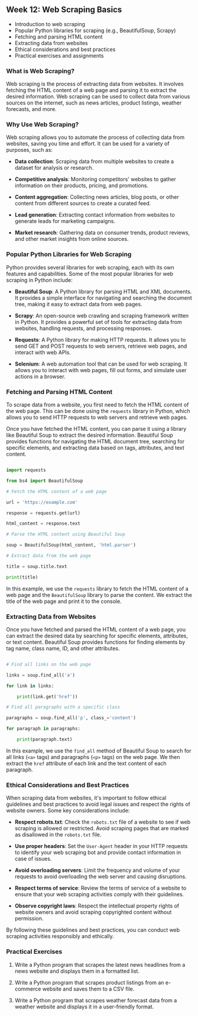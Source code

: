 ## Week 12: Web Scraping Basics

- Introduction to web scraping
- Popular Python libraries for scraping (e.g., BeautifulSoup, Scrapy)
- Fetching and parsing HTML content
- Extracting data from websites
- Ethical considerations and best practices
- Practical exercises and assignments

### What is Web Scraping?

Web scraping is the process of extracting data from websites. It involves fetching the HTML content of a web page and parsing it to extract the desired information. Web scraping can be used to collect data from various sources on the internet, such as news articles, product listings, weather forecasts, and more.

### Why Use Web Scraping?

Web scraping allows you to automate the process of collecting data from websites, saving you time and effort. It can be used for a variety of purposes, such as:

- **Data collection**: Scraping data from multiple websites to create a dataset for analysis or research.

- **Competitive analysis**: Monitoring competitors' websites to gather information on their products, pricing, and promotions.

- **Content aggregation**: Collecting news articles, blog posts, or other content from different sources to create a curated feed.

- **Lead generation**: Extracting contact information from websites to generate leads for marketing campaigns.

- **Market research**: Gathering data on consumer trends, product reviews, and other market insights from online sources.

### Popular Python Libraries for Web Scraping

Python provides several libraries for web scraping, each with its own features and capabilities. Some of the most popular libraries for web scraping in Python include:

- **Beautiful Soup**: A Python library for parsing HTML and XML documents. It provides a simple interface for navigating and searching the document tree, making it easy to extract data from web pages.

- **Scrapy**: An open-source web crawling and scraping framework written in Python. It provides a powerful set of tools for extracting data from websites, handling requests, and processing responses.

- **Requests**: A Python library for making HTTP requests. It allows you to send GET and POST requests to web servers, retrieve web pages, and interact with web APIs.

- **Selenium**: A web automation tool that can be used for web scraping. It allows you to interact with web pages, fill out forms, and simulate user actions in a browser.

### Fetching and Parsing HTML Content

To scrape data from a website, you first need to fetch the HTML content of the web page. This can be done using the `requests` library in Python, which allows you to send HTTP requests to web servers and retrieve web pages.

Once you have fetched the HTML content, you can parse it using a library like Beautiful Soup to extract the desired information. Beautiful Soup provides functions for navigating the HTML document tree, searching for specific elements, and extracting data based on tags, attributes, and text content.

```python

import requests

from bs4 import BeautifulSoup

# Fetch the HTML content of a web page

url = 'https://example.com'

response = requests.get(url)

html_content = response.text

# Parse the HTML content using Beautiful Soup

soup = BeautifulSoup(html_content, 'html.parser')

# Extract data from the web page

title = soup.title.text

print(title)

```

In this example, we use the `requests` library to fetch the HTML content of a web page and the `BeautifulSoup` library to parse the content. We extract the title of the web page and print it to the console.

### Extracting Data from Websites

Once you have fetched and parsed the HTML content of a web page, you can extract the desired data by searching for specific elements, attributes, or text content. Beautiful Soup provides functions for finding elements by tag name, class name, ID, and other attributes.

```python

# Find all links on the web page

links = soup.find_all('a')

for link in links:

    print(link.get('href'))

# Find all paragraphs with a specific class

paragraphs = soup.find_all('p', class_='content')

for paragraph in paragraphs:

    print(paragraph.text)

```

In this example, we use the `find_all` method of Beautiful Soup to search for all links (`<a>` tags) and paragraphs (`<p>` tags) on the web page. We then extract the `href` attribute of each link and the text content of each paragraph.

### Ethical Considerations and Best Practices

When scraping data from websites, it's important to follow ethical guidelines and best practices to avoid legal issues and respect the rights of website owners. Some key considerations include:

- **Respect robots.txt**: Check the `robots.txt` file of a website to see if web scraping is allowed or restricted. Avoid scraping pages that are marked as disallowed in the `robots.txt` file.

- **Use proper headers**: Set the `User-Agent` header in your HTTP requests to identify your web scraping bot and provide contact information in case of issues.

- **Avoid overloading servers**: Limit the frequency and volume of your requests to avoid overloading the web server and causing disruptions.

- **Respect terms of service**: Review the terms of service of a website to ensure that your web scraping activities comply with their guidelines.

- **Observe copyright laws**: Respect the intellectual property rights of website owners and avoid scraping copyrighted content without permission.

By following these guidelines and best practices, you can conduct web scraping activities responsibly and ethically.

### Practical Exercises

1. Write a Python program that scrapes the latest news headlines from a news website and displays them in a formatted list.

2. Write a Python program that scrapes product listings from an e-commerce website and saves them to a CSV file.

3. Write a Python program that scrapes weather forecast data from a weather website and displays it in a user-friendly format.
